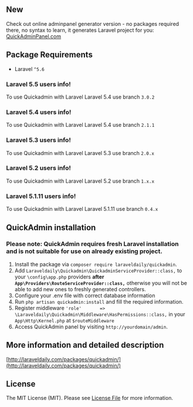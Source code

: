 ## New
Check out online adminpanel generator version - no packages required there, no syntax to learn, it generates Laravel project for you: [QuickAdminPanel.com](https://quickadminpanel.com)


## Package Requirements
* Laravel `^5.6`

### Laravel 5.5 users info!
To use Quickadmin with Laravel Laravel 5.4 use branch `3.0.2`

### Laravel 5.4 users info!
To use Quickadmin with Laravel Laravel 5.4 use branch `2.1.1`

### Laravel 5.3 users info!
To use Quickadmin with Laravel Laravel 5.3 use branch `2.0.x`

### Laravel 5.2 users info!
To use Quickadmin with Laravel Laravel 5.2 use branch `1.x.x`

### Laravel 5.1.11 users info!
To use Quickadmin with Laravel Laravel 5.1.11 use branch `0.4.x`

## QuickAdmin installation

### Please note: QuickAdmin requires fresh Laravel installation and is not suitable for use on already existing project.

1. Install the package via `composer require laraveldaily/quickadmin`.
2. Add `Laraveldaily\Quickadmin\QuickadminServiceProvider::class,` to your `\config\app.php` providers **after `App\Providers\RouteServiceProvider::class,`** otherwise you will not be able to add new ones to freshly generated controllers.
3. Configure your .env file with correct database information
4. Run `php artisan quickadmin:install` and fill the required information.
5. Register middleware `'role'       => \Laraveldaily\Quickadmin\Middleware\HasPermissions::class,` in your `App\Http\Kernel.php` at `$routeMiddleware`
6. Access QuickAdmin panel by visiting `http://yourdomain/admin`.

## More information and detailed description
[http://laraveldaily.com/packages/quickadmin/](http://laraveldaily.com/packages/quickadmin/)

## License
The MIT License (MIT). Please see [License File](license.md) for more information.
